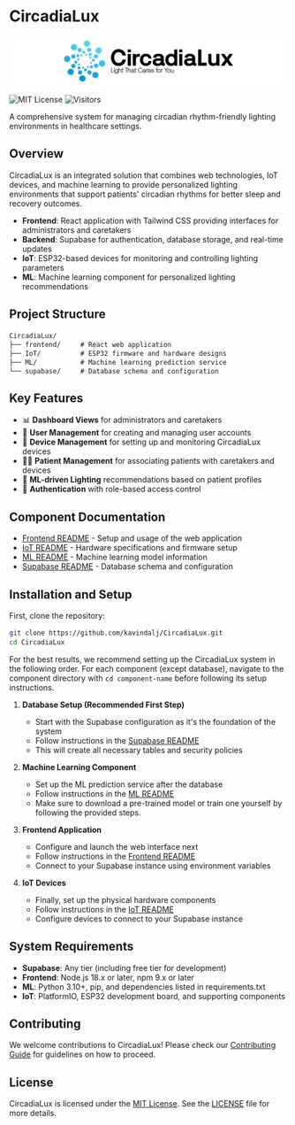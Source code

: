 # CircadiaLux

<picture>
  <source srcset="CircadiaLux_w_logo.png" media="(prefers-color-scheme: dark)">
  <source srcset="CircadiaLux_b_logo.png" media="(prefers-color-scheme: light)">
  <img src="CircadiaLux_b_logo.png" alt="CircadiaLux Logo">
</picture>

![MIT License](https://img.shields.io/github/license/kavindalj/CircadiaLux)
![Visitors](https://visitor-badge.laobi.icu/badge?page_id=kavindalj.CircadiaLux&title=Visitors)

A comprehensive system for managing circadian rhythm-friendly lighting environments in healthcare settings.

## Overview

CircadiaLux is an integrated solution that combines web technologies, IoT devices, and machine learning to provide personalized lighting environments that support patients' circadian rhythms for better sleep and recovery outcomes.

- **Frontend**: React application with Tailwind CSS providing interfaces for administrators and caretakers
- **Backend**: Supabase for authentication, database storage, and real-time updates
- **IoT**: ESP32-based devices for monitoring and controlling lighting parameters
- **ML**: Machine learning component for personalized lighting recommendations

## Project Structure

```
CircadiaLux/
├── frontend/     # React web application
├── IoT/          # ESP32 firmware and hardware designs
├── ML/           # Machine learning prediction service
└── supabase/     # Database schema and configuration
```

## Key Features

- 📊 **Dashboard Views** for administrators and caretakers
- 👤 **User Management** for creating and managing user accounts
- 🔌 **Device Management** for setting up and monitoring CircadiaLux devices
- 👨‍⚕️ **Patient Management** for associating patients with caretakers and devices
- 🤖 **ML-driven Lighting** recommendations based on patient profiles
- 🔐 **Authentication** with role-based access control

## Component Documentation

- [Frontend README](frontend/README.md) - Setup and usage of the web application
- [IoT README](IoT/README.md) - Hardware specifications and firmware setup
- [ML README](ML/README.md) - Machine learning model information
- [Supabase README](supabase/README.md) - Database schema and configuration

## Installation and Setup

First, clone the repository:

```bash
git clone https://github.com/kavindalj/CircadiaLux.git
cd CircadiaLux
```

For the best results, we recommend setting up the CircadiaLux system in the following order. For each component (except database), navigate to the component directory with `cd component-name` before following its setup instructions.

1. **Database Setup (Recommended First Step)**
   - Start with the Supabase configuration as it's the foundation of the system
   - Follow instructions in the [Supabase README](supabase/README.md)
   - This will create all necessary tables and security policies

2. **Machine Learning Component**
   - Set up the ML prediction service after the database
   - Follow instructions in the [ML README](ML/README.md)
   - Make sure to download a pre-trained model or train one yourself by following the provided steps.

3. **Frontend Application**
   - Configure and launch the web interface next
   - Follow instructions in the [Frontend README](frontend/README.md)
   - Connect to your Supabase instance using environment variables

4. **IoT Devices**
   - Finally, set up the physical hardware components
   - Follow instructions in the [IoT README](IoT/README.md)
   - Configure devices to connect to your Supabase instance

## System Requirements

- **Supabase**: Any tier (including free tier for development)
- **Frontend**: Node.js 18.x or later, npm 9.x or later
- **ML**: Python 3.10+, pip, and dependencies listed in requirements.txt
- **IoT**: PlatformIO, ESP32 development board, and supporting components

## Contributing

We welcome contributions to CircadiaLux! Please check our [Contributing Guide](CONTRIBUTING.md) for guidelines on how to proceed.

## License

CircadiaLux is licensed under the [MIT License](LICENSE). See the [LICENSE](LICENSE) file for more details.
